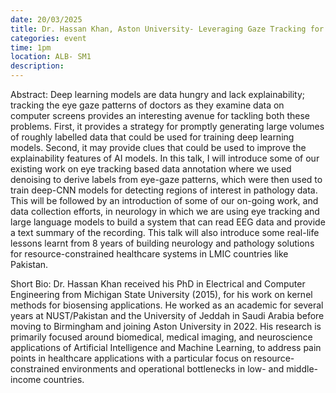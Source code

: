 ```yaml
---
date: 20/03/2025
title: Dr. Hassan Khan, Aston University- Leveraging Gaze Tracking for Building Explainable AI Solutions for EEG and Pathology Data 
categories: event
time: 1pm
location: ALB- SM1
description:
---
```

Abstract: Deep learning models are data hungry and lack explainability; tracking the eye gaze patterns of doctors as they examine data on computer screens provides an interesting avenue for tackling both these problems. First, it provides a strategy for promptly generating large volumes of roughly labelled data that could be used for training deep learning models. Second, it may provide clues that could be used to improve the explainability features of AI models. In this talk, I will introduce some of our existing work on eye tracking based data annotation where we used denoising to derive labels from eye-gaze patterns, which were then used to train deep-CNN models for detecting regions of interest in pathology data. This will be followed by an introduction of some of our on-going work, and data collection efforts, in neurology in which we are using eye tracking and large language models to build a system that can read EEG data and provide a text summary of the recording. This talk will also introduce some real-life lessons learnt from 8 years of building neurology and pathology solutions for resource-constrained healthcare systems in LMIC countries like Pakistan.

Short Bio: Dr. Hassan Khan received his PhD in Electrical and Computer Engineering from Michigan State University (2015), for his work on kernel methods for biosensing applications. He worked as an academic for several years at NUST/Pakistan and the University of Jeddah in Saudi Arabia before moving to Birmingham and joining Aston University in 2022. His research is primarily focused around biomedical, medical imaging, and neuroscience applications of Artificial Intelligence and Machine Learning, to address pain points in healthcare applications with a particular focus on resource-constrained environments and operational bottlenecks in low- and middle-income countries.
